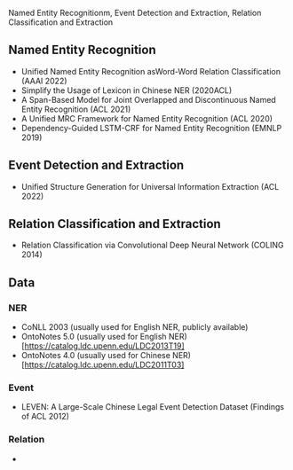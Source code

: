 Named Entity Recognitionm, Event Detection and Extraction, Relation Classification and Extraction

## Named Entity Recognition
- Unified Named Entity Recognition asWord-Word Relation Classification (AAAI 2022)
- Simplify the Usage of Lexicon in Chinese NER (2020ACL)
- A Span-Based Model for Joint Overlapped and Discontinuous Named Entity Recognition (ACL 2021)
- A Unified MRC Framework for Named Entity Recognition (ACL 2020)
- Dependency-Guided LSTM-CRF for Named Entity Recognition (EMNLP 2019)

## Event Detection and Extraction
- Unified Structure Generation for Universal Information Extraction (ACL 2022)

## Relation Classification and Extraction

- Relation Classification via Convolutional Deep Neural Network (COLING 2014)

## Data
### NER
- CoNLL 2003 (usually used for English NER, publicly available)
- OntoNotes 5.0 (usually used for English NER) [https://catalog.ldc.upenn.edu/LDC2013T19]
- OntoNotes 4.0 (usually used for Chinese NER) [https://catalog.ldc.upenn.edu/LDC2011T03]
### Event
- LEVEN: A Large-Scale Chinese Legal Event Detection Dataset (Findings of ACL 2012)
### Relation
- 
